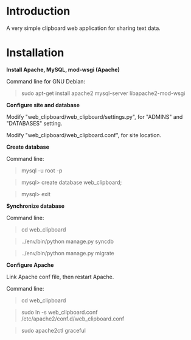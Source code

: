 Introduction
============

A very simple clipboard web application for sharing text data.

Installation
============

**Install Apache, MySQL, mod-wsgi (Apache)**

Command line for GNU Debian:

> sudo apt-get install apache2 mysql-server libapache2-mod-wsgi

**Configure site and database**

Modify "web_clipboard/web_clipboard/settings.py", for "ADMINS" and "DATABASES" setting.

Modify "web_clipboard/web_clipboard.conf", for site location.

**Create database**

Command line:

> mysql -u root -p

> mysql> create database web_clipboard;

> mysql> exit

**Synchronize database**

Command line:

> cd web_clipboard

> ../env/bin/python manage.py syncdb

> ../env/bin/python manage.py migrate

**Configure Apache**

Link Apache conf file, then restart Apache.

Command line:

> cd web_clipboard

> sudo ln -s web_clipboard.conf /etc/apache2/conf.d/web_clipboard.conf

> sudo apache2ctl graceful

